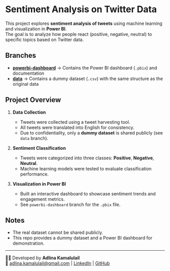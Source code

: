 # Sentiment Analysis on Twitter Data

This project explores **sentiment analysis of tweets** using machine learning and visualization in **Power BI**.  
The goal is to analyze how people react (positive, negative, neutral) to specific topics based on Twitter data.

## Branches
- **[powerbi-dashboard](../../tree/powerbi-dashboard)** → Contains the Power BI dashboard (`.pbix`) and documentation  
- **[data](../../tree/data)** → Contains a dummy dataset (`.csv`) with the same structure as the original data  

## Project Overview
1. **Data Collection**  
   - Tweets were collected using a tweet harvesting tool.  
   - All tweets were translated into English for consistency.  
   - Due to confidentiality, only a **dummy dataset** is shared publicly (see `data` branch).

2. **Sentiment Classification**  
   - Tweets were categorized into three classes: **Positive**, **Negative**, **Neutral**.  
   - Machine learning models were tested to evaluate classification performance.  

3. **Visualization in Power BI**  
   - Built an interactive dashboard to showcase sentiment trends and engagement metrics.  
   - See `powerbi-dashboard` branch for the `.pbix` file.

## Notes
- The real dataset cannot be shared publicly.  
- This repo provides a dummy dataset and a Power BI dashboard for demonstration.  

---
👩‍💻 Developed by **Adlina Kamalulail**  
📧 adlina.kamalulail@gmail.com | [LinkedIn](https://linkedin.com/in/adlinak) | [GitHub](https://github.com/adlinadev)
